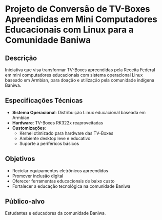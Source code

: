 # Projeto de Conversão de TV-Boxes Apreendidas em Mini Computadores Educacionais com Linux para a Comunidade Baniwa

## Descrição
Iniciativa que visa transformar TV-Boxes apreendidas pela Receita Federal em mini computadores educacionais com sistema operacional Linux baseado em Armbian, para doação e utilização pela comunidade indígena Baniwa.

## Especificações Técnicas
- **Sistema Operacional**: Distribuição Linux educacional baseada em Armbian
- **Hardware**: TV-Boxes RK322x reaproveitadas
- **Customizações**:
  - Kernel otimizado para hardware das TV-Boxes
  - Ambiente desktop leve e educativo
  - Suporte a periféricos básicos

## Objetivos
- Reciclar equipamentos eletrônicos apreendidos
- Promover inclusão digital
- Oferecer ferramentas educacionais de baixo custo
- Fortalecer a educação tecnológica na comunidade Baniwa

## Público-alvo
Estudantes e educadores da comunidade Baniwa.
